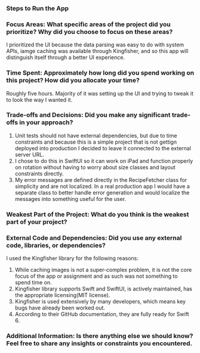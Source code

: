 ### Steps to Run the App

### Focus Areas: What specific areas of the project did you prioritize? Why did you choose to focus on these areas?
I prioritized the UI because the data parsing was easy to do with system APIs, iamge caching was available through Kingfisher, and so this app will distinguish itself through a better UI experience.

### Time Spent: Approximately how long did you spend working on this project? How did you allocate your time?
Roughly five hours. Majority of it was setting up the UI and trying to tweak it to look the way I wanted it.

### Trade-offs and Decisions: Did you make any significant trade-offs in your approach?
1. Unit tests should not have external dependencies, but due to time constraints and because this is a simple project that is not gettign deployed into production I decided to leave it connected to the external server URL.
2. I chose to do this in SwiftUI so it can work on iPad and function properly on rotation without having to worry about size classes and layout constraints directly. 
3. My error messages are defined directly in the RecipeFetcher class for simplicity and are not localized. In a real production app I would have a separate class to better handle error generation and would localize the messages into something useful for the user.

### Weakest Part of the Project: What do you think is the weakest part of your project?

### External Code and Dependencies: Did you use any external code, libraries, or dependencies?

I used the Kingfisher library for the following reasons:
1. While caching images is not a super-complex problem, it is not the core focus of the app or assignment and as such was not something to spend time on.
2. Kingfisher library supports Swift and SwiftUI, is actively maintained, has the appropriate licensing(MIT license).
3. Kingfisher is used extensively by many developers, which means key bugs have already been worked out.
4. According to their GitHub documentation, they are fully ready for Swift 6.

### Additional Information: Is there anything else we should know? Feel free to share any insights or constraints you encountered.
